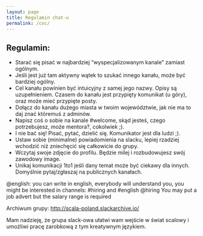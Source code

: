 ```yaml
---
layout: page
title: Regulamin chat-u
permalink: /coc/
---
```


## Regulamin:
* Starać się pisać w najbardziej “wyspecjalizowanym kanale” zamiast ogólnym.
* Jeśli jest już tam aktywny wątek to szukać innego kanału, może być bardziej ogólny.
* Cel kanału powinien być intuicyjny z samej jego nazwy. Opisy są uzupełnieniem. Czasem do kanału jest przypięty komunikat (u góry), oraz może mieć przypięte posty.
* Dołącz do kanału dużego miasta w twoim województwie, jak nie ma to daj znać któremuś z adminów.
* Napisz coś o sobie na kanale #welcome, skąd jesteś, czego potrzebujesz, może mentora?, cokolwiek ;).
* I nie bać się! Pisać, pytać, dzielić się. Komunikator jest dla ludzi ;).
* Ustaw sobie (minimalne) powiadomienia na slacku, lepiej rzadziej wchodzić niż zniechęcić się całkowicie do grupy.
* Wczytaj swoje zdjęcie do profilu. Będzie milej i rozbudowujesz swój zawodowy image.
* Unikaj komunikacji 1to1 jeśli dany temat może być ciekawy dla innych. Domyślnie pytaj/zgłaszaj na publicznych kanałach.

@english: you can write in english, everybody will understand you, you might be interested in channels: #hiring and #english
@hiring You may put a job advert but the salary range is required

Archiwum grupy: http://scala-poland.slackarchive.io/ 

Mam nadzieję, że grupa slack-owa ułatwi wam wejście w świat scalowy i umożliwi pracę zarobkową z tym kreatywnym językiem.
